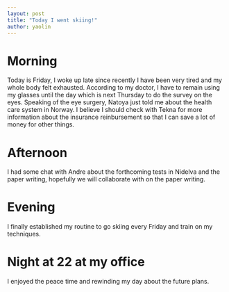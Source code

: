 ```yaml
---
layout: post
title: "Today I went skiing!"
author: yaolin
---
```


# Morning
Today is Friday, I woke up late since recently I have been very tired and my whole body felt exhausted. According to my doctor, I have to remain using my glasses until the day which is next Thursday to do the survey on the eyes. Speaking of the eye surgery, Natoya just told me about the health care system in Norway. I believe I should check with Tekna for more information about the insurance reinbursement so that I can save a lot of money for other things. 

# Afternoon
I had some chat with Andre about the forthcoming tests in Nidelva and the paper writing, hopefully we will collaborate with on the paper writing. 

# Evening
I finally established my routine to go skiing every Friday and train on my techniques. 

# Night at 22 at my office
I enjoyed the peace time and rewinding my day about the future plans. 
